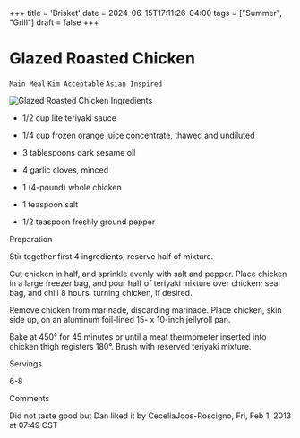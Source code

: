 +++
title = 'Brisket'
date = 2024-06-15T17:11:26-04:00
tags = ["Summer", "Grill"]
draft = false
+++
# Glazed Roasted Chicken

`Main Meal` `Kim Acceptable` `Asian Inspired`

 ![Glazed Roasted Chicken](http://img.timeinc.net/recipes/i/recipes/sl/03/10/roasted-chicken-sl-488638-l.jpg)   Ingredients  

  * 1/2 cup lite teriyaki sauce

 * 1/4 cup frozen orange juice concentrate, thawed and undiluted

 * 3 tablespoons dark sesame oil

 * 4 garlic cloves, minced

 * 1 (4-pound) whole chicken

 * 1 teaspoon salt

 * 1/2 teaspoon freshly ground pepper

Preparation

Stir together first 4 ingredients; reserve half of mixture.

Cut chicken in half, and sprinkle evenly with salt and pepper. Place chicken in a large freezer bag, and pour half of teriyaki mixture over chicken; seal bag, and chill 8 hours, turning chicken, if desired.

Remove chicken from marinade, discarding marinade. Place chicken, skin side up, on an aluminum foil-lined 15- x 10-inch jellyroll pan.

Bake at 450° for 45 minutes or until a meat thermometer inserted into chicken thigh registers 180°. Brush with reserved teriyaki mixture.

  

   Servings  

  6-8  

   Comments  

  Did not taste good but Dan liked it by CeceliaJoos-Roscigno, Fri, Feb 1, 2013 at 07:49 CST  

 
